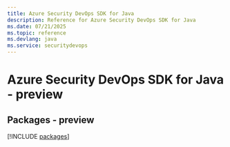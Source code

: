 ```yaml
---
title: Azure Security DevOps SDK for Java
description: Reference for Azure Security DevOps SDK for Java
ms.date: 07/21/2025
ms.topic: reference
ms.devlang: java
ms.service: securitydevops
---
```

# Azure Security DevOps SDK for Java - preview
## Packages - preview
[!INCLUDE [packages](security-devops-index.md)]